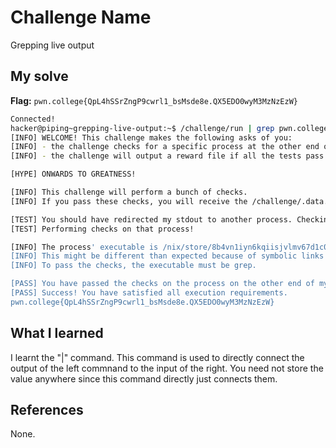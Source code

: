 # Challenge Name
Grepping live output 

## My solve
**Flag:** `pwn.college{QpL4hSSrZngP9cwrl1_bsMsde8e.QX5EDO0wyM3MzNzEzW}`

```bash
Connected!
hacker@piping~grepping-live-output:~$ /challenge/run | grep pwn.college
[INFO] WELCOME! This challenge makes the following asks of you:
[INFO] - the challenge checks for a specific process at the other end of stdout : grep
[INFO] - the challenge will output a reward file if all the tests pass : /challenge/.data.txt

[HYPE] ONWARDS TO GREATNESS!

[INFO] This challenge will perform a bunch of checks.
[INFO] If you pass these checks, you will receive the /challenge/.data.txt file.

[TEST] You should have redirected my stdout to another process. Checking...
[TEST] Performing checks on that process!

[INFO] The process' executable is /nix/store/8b4vn1iyn6kqiisjvlmv67d1c0p3j6wj-gnugrep-3.11/bin/grep.
[INFO] This might be different than expected because of symbolic links (for example, from /usr/bin/python to /usr/bin/python3 to /usr/bin/python3.8).
[INFO] To pass the checks, the executable must be grep.

[PASS] You have passed the checks on the process on the other end of my stdout!
[PASS] Success! You have satisfied all execution requirements.
pwn.college{QpL4hSSrZngP9cwrl1_bsMsde8e.QX5EDO0wyM3MzNzEzW}
```

## What I learned
I learnt the "|" command. This command is used to directly connect the output of the left commnand to the input of the right. You need not store the value anywhere since this command directly just connects them.

## References 
None.

